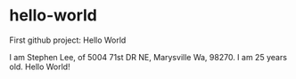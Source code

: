 # hello-world
First github project: Hello World

I am Stephen Lee, of 5004 71st DR NE, Marysville Wa, 98270.
I am 25 years old.
Hello World!
